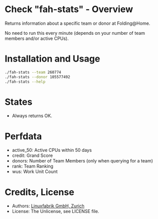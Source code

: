 # Check "fah-stats" - Overview

Returns information about a specific team or donor at Folding@Home.

No need to run this every minute (depends on your number of team members and/or active CPUs).


# Installation and Usage

```bash
./fah-stats --team 260774
./fah-stats --donor 105577492
./fah-stats --help
```

# States

* Always returns OK.


# Perfdata

* active_50: Active CPUs within 50 days
* credit: Grand Score
* donors: Number of Team Members (only when querying for a team)
* rank: Team Ranking
* wus: Work Unit Count


# Credits, License

* Authors: [Linuxfabrik GmbH, Zurich](https://www.linuxfabrik.ch)
* License: The Unlicense, see LICENSE file.
